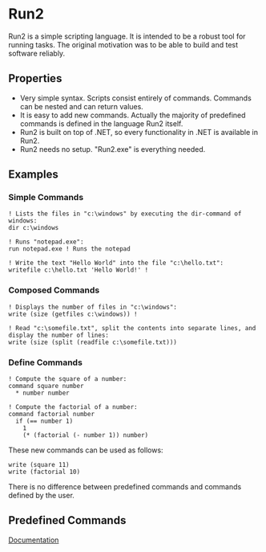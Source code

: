 # Run2

Run2 is a simple scripting language. It is intended to be a robust tool for running tasks. The original motivation was to be able to build and test software reliably.

## Properties

* Very simple syntax. Scripts consist entirely of commands. Commands can be nested and can return values. 
* It is easy to add new commands. Actually the majority of predefined commands is defined in the language Run2 itself.
* Run2 is built on top of .NET, so every functionality in .NET is available in Run2.
* Run2 needs no setup. "Run2.exe" is everything needed.

## Examples

### Simple Commands

```
! Lists the files in "c:\windows" by executing the dir-command of windows: 
dir c:\windows

! Runs "notepad.exe":
run notepad.exe ! Runs the notepad

! Write the text "Hello World" into the file "c:\hello.txt":
writefile c:\hello.txt 'Hello World!' ! 
```

### Composed Commands

```
! Displays the number of files in "c:\windows":
write (size (getfiles c:\windows)) ! 

! Read "c:\somefile.txt", split the contents into separate lines, and display the number of lines:
write (size (split (readfile c:\somefile.txt))) 
```

### Define Commands

```
! Compute the square of a number:
command square number
  * number number
  
! Compute the factorial of a number:
command factorial number 
  if (== number 1) 
    1 
    (* (factorial (- number 1)) number)
```

These new commands can be used as follows:

```
write (square 11)
write (factorial 10)
```

There is no difference between predefined commands and commands defined by the user.

## Predefined Commands

[Documentation](commands.md)